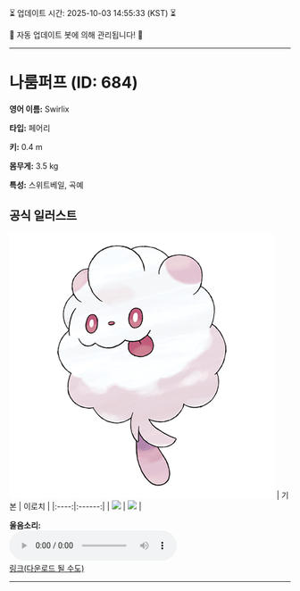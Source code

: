 
⏳ 업데이트 시간: 2025-10-03 14:55:33 (KST) ⏳

🤖 자동 업데이트 봇에 의해 관리됩니다! 🤖

---

# 나룸퍼프 (ID: 684)
**영어 이름:** Swirlix

**타입:** 페어리

**키:** 0.4 m

**몸무게:** 3.5 kg

**특성:** 스위트베일, 곡예

## 공식 일러스트
![](https://raw.githubusercontent.com/PokeAPI/sprites/master/sprites/pokemon/other/official-artwork/684.png)
| 기본 | 이로치 |
|:----:|:------:|
| <img src="http://play.pokemonshowdown.com/sprites/ani/swirlix.gif" width="200"> | <img src="http://play.pokemonshowdown.com/sprites/ani-shiny/swirlix.gif" width="200"> |

**울음소리:**<br><audio controls src="https://raw.githubusercontent.com/PokeAPI/cries/main/cries/pokemon/latest/684.ogg"></audio><br> [링크(다운로드 될 수도)](https://raw.githubusercontent.com/PokeAPI/cries/main/cries/pokemon/latest/684.ogg)


---

